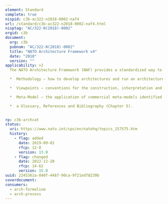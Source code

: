 ```yaml
---
element: Standard
complete: true
nispid: c3b-ac322-n2018-0002-naf4
url: /standard/c3b-ac322-n2018-0002-naf4.html
nisptag: "AC/322-N(2018)-0002"
orgid: c3b
document:
  org: c3b
  pubnum: "AC/322-N(2018)-0002"
  title: "NATO Architecture Framework v4"
  date: "2018"
  version: ""
applicability: >2
  The NATO Architecture Framework (NAF) provides a standardized way to develop architecture artefacts, by defining 

  *  Methodology – how to develop architectures and run an architecture project (Chapter 2),

  *  Viewpoints – conventions for the construction, interpretation and use of architecture views for communicating the enterprise architecture to different stakeholders (Chapter 3),

  *  Meta-Model – the application of commercial meta-models identified as compliant with NATO policy (Chapter 4), and

  *  a Glossary, References and Bibliography (Chapter 5).

  
rp: c3b-archcat
status:
  uri: https://www.nato.int/cps/en/natohq/topics_157575.htm
  history: 
    - flag: added
      date: 2019-09-01
      rfcp: 12-8
      version: 13.0
    - flag: changed
      date: 2022-12-20
      rfcp: 14-62
      version: 15.0
uuid: 2245361a-840f-4487-90ca-9f21edf8239b
coverdocument:
consumers:
  - arch-formalism
  - arch-process
---
```

